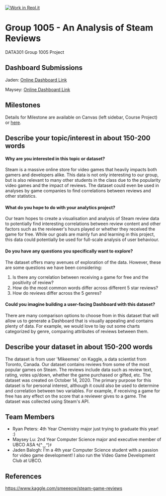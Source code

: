 [![Work in Repl.it](https://classroom.github.com/assets/work-in-replit-14baed9a392b3a25080506f3b7b6d57f295ec2978f6f33ec97e36a161684cbe9.svg)](https://classroom.github.com/online_ide?assignment_repo_id=361821&assignment_repo_type=GroupAssignmentRepo)
# Group 1005 - An Analysis of Steam Reviews

DATA301 Group 1005 Project

## Dashboard Submissions
Jaden: [Online Dashboard Link](https://us-west-2b.online.tableau.com/#/site/data301/views/Lab7-Group1005-Jaden/Introduction?:iid=2)

Maysey: [Online Dashboard Link](https://us-west-2b.online.tableau.com/#/site/data301/views/Lab7-Group1005-Maysey/Overview?:iid=7)

## Milestones

Details for Milestone are available on Canvas (left sidebar, Course Project) or [here](https://firas.moosvi.com/courses/data301/project/milestone01.html).

## Describe your topic/interest in about 150-200 words

#### Why are you interested in this topic or dataset?
Steam is a massive online store for video games that heavily impacts both gamers and developers alike. This data is not only interesting to our group, but is also relevant to many other students in the class due to the popularity video games and the impact of reviews. The dataset could even be used in analyses by game companies to find correlations between reviews and other statistics.

#### What do you hope to do with your analytics project?
Our team hopes to create a visualisation and analysis of Steam review data to potentially find interesting correlations between review content and other factors such as the reviewer's hours played or whether they received the game for free. While our goals are mainly fun and learning in this project, this data could potentially be used for full-scale analysis of user behaviour.

#### Do you have any questions you specifically want to explore?
The dataset offers many avenues of exploration of the data. However, these are some questions we have been considering:
1. Is there any correlation between receiving a game for free and the positivity of review?
2. How do the most common words differ across different 5 star reviews?
3. How do reviews differ across the 5 genres?

#### Could you imagine building a user-facing Dashboard with this dataset?
There are many comparison options to choose from in this dataset that will allow us to generate a Dashboard that is visually appealing and contains plenty of data. For example, we would love to lay out some charts categorized by genre, comparing attributes of reviews between them.

## Describe your dataset in about 150-200 words

The dataset is from user 'Mikeemes' on Kaggle, a data scientist from Toronto, Canada. Our dataset contains reviews from some of the most popular games on Steam. The reviews include data such as review text, rating, votes up/down, whether the game purchased or gifted, etc. The dataset was created on October 14, 2020. The primary purpose for this dataset is for personal interest, although it could also be used to determine and correlation between two variables. For example, if receiving a game for free has any effect on the score that a reviewer gives to a game. The dataset was collected using Steam's API.

## Team Members

- Ryan Peters: 4th Year Chemistry major just trying to graduate this year! :)
- Maysey Lu: 2nd Year Computer Science major and executive member of UBCO ASA ٩(^‿^)۶
- Jaden Balogh: I'm a 4th year Computer Science student with a passion for video game development! I also run the Video Game Development Club at UBCO.

## References

https://www.kaggle.com/smeeeow/steam-game-reviews
